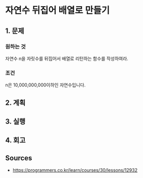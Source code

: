 # 자연수 뒤집어 배열로 만들기

## 1. 문제

### 원하는 것

자연수 n을 자릿수를 뒤집어서 배열로 리턴하는 함수를 작성하여라.

### 조건

n은 10,000,000,000이하인 자연수입니다.

## 2. 계획

## 3. 실행

## 4. 회고

## Sources

* <https://programmers.co.kr/learn/courses/30/lessons/12932>